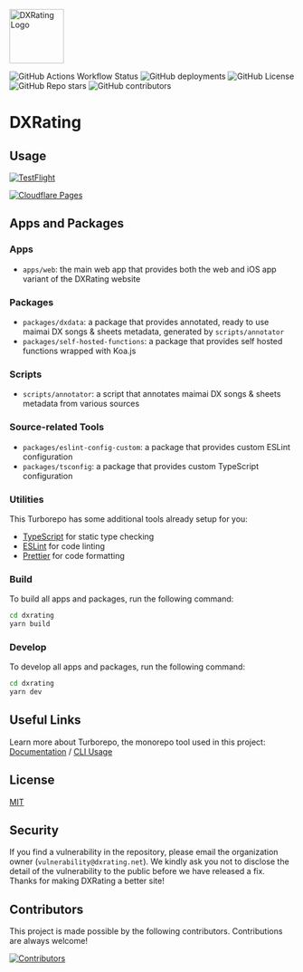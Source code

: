 <img src="https://shama.dxrating.net/favicon/transparent-256x.png"
     alt="DXRating Logo"
     width="96px" />

![GitHub Actions Workflow Status](https://img.shields.io/github/actions/workflow/status/gekichumai/dxrating/release.yml)
![GitHub deployments](<https://img.shields.io/github/deployments/gekichumai/dxrating/dxrating%20(Production)?label=deployment>)
![GitHub License](https://img.shields.io/github/license/gekichumai/dxrating)
![GitHub Repo stars](https://img.shields.io/github/stars/gekichumai/dxrating?style=flat)
![GitHub contributors](https://img.shields.io/github/contributors/gekichumai/dxrating)

# DXRating

## Usage

[![TestFlight](https://img.shields.io/badge/Join%20TestFlight%20Beta-147EFB?logo=xcode&logoColor=FFFFFF&label=iOS)](https://testflight.apple.com/join/psw4PxSx)

[![Cloudflare Pages](https://img.shields.io/badge/Visit%20Production%20Site-F38020?logo=cloudflare-pages&logoColor=FFFFFF&label=Web)](https://dxrating.net)

## Apps and Packages

### Apps

- `apps/web`: the main web app that provides both the web and iOS app variant of the DXRating website

### Packages

- `packages/dxdata`: a package that provides annotated, ready to use maimai DX songs & sheets metadata, generated by `scripts/annotator`
- `packages/self-hosted-functions`: a package that provides self hosted functions wrapped with Koa.js

### Scripts

- `scripts/annotator`: a script that annotates maimai DX songs & sheets metadata from various sources

### Source-related Tools

- `packages/eslint-config-custom`: a package that provides custom ESLint configuration
- `packages/tsconfig`: a package that provides custom TypeScript configuration

### Utilities

This Turborepo has some additional tools already setup for you:

- [TypeScript](https://www.typescriptlang.org/) for static type checking
- [ESLint](https://eslint.org/) for code linting
- [Prettier](https://prettier.io) for code formatting

### Build

To build all apps and packages, run the following command:

```bash
cd dxrating
yarn build
```

### Develop

To develop all apps and packages, run the following command:

```bash
cd dxrating
yarn dev
```

## Useful Links

Learn more about Turborepo, the monorepo tool used in this project: [Documentation](https://turbo.build/repo/docs) / [CLI Usage](https://turbo.build/docs/reference/command-line-reference)

## License

[MIT](LICENSE)

## Security

If you find a vulnerability in the repository, please email the organization owner (`vulnerability@dxrating.net`). We kindly ask you not to disclose the detail of the vulnerability to the public before we have released a fix. Thanks for making DXRating a better site!

## Contributors

This project is made possible by the following contributors. Contributions are always welcome!

[![Contributors](https://contrib.rocks/image?repo=gekichumai/dxrating)](https://github.com/gekichumai/dxrating/graphs/contributors)

